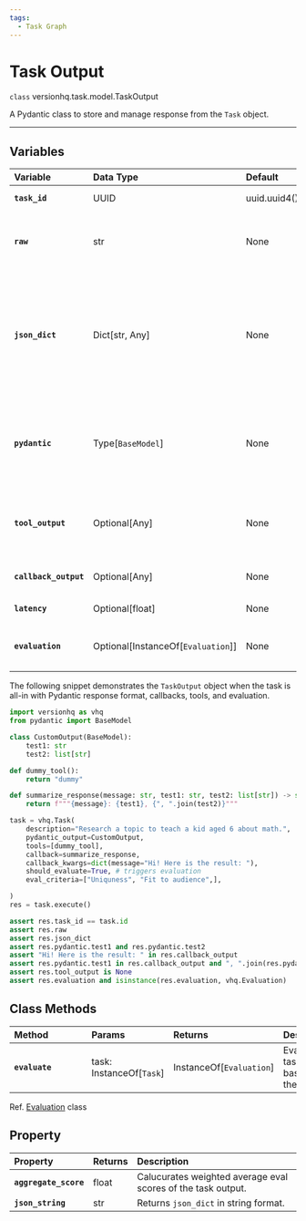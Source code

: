 ```yaml
---
tags:
  - Task Graph
---
```


# Task Output

<class>`class` versionhq.task.model.<bold>TaskOutput<bold></class>

A Pydantic class to store and manage response from the `Task` object.

<hr />

## Variables

| <div style="width:120px">**Variable**</div> | **Data Type** | **Default** | **Nullable** | **Description** |
| :---               | :---  | :--- | :--- | :--- |
| **`task_id`**   | UUID  | uuid.uuid4() | False | Stores task `id` as an identifier. |
| **`raw`**       | str   | None | False | Stores response in plane text format. `None` or `""` when the model returned errors.|
| **`json_dict`** | Dict[str, Any] | None | False | Stores response in JSON serializable dictionary. When the system failed formatting or executing tasks without response_fields, `{ output: <res.raw> }` will be returned. |
| **`pydantic`** | Type[`BaseModel`]  | None | True | Populates and stores Pydantic class object defined in the `pydantic_output` field. `None` if `pydantic_output` is NOT given. |
| **`tool_output`** |  Optional[Any] | None | True | Stores results from the tools of the task or agents ONLY when `tool_res_as_final` set as `True`. |
| **`callback_output`** |  Optional[Any] | None | True | Stores results from callback functions if any. |
| **`latency`** |  Optional[float] | None | True | Stores job latency in milseconds. |
| **`evaluation`** |  Optional[InstanceOf[`Evaluation`]] | None | True | Stores overall evaluations and usage of the task output. |


The following snippet demonstrates the  `TaskOutput` object when the task is all-in with Pydantic response format, callbacks, tools, and evaluation.

```python
import versionhq as vhq
from pydantic import BaseModel

class CustomOutput(BaseModel):
    test1: str
    test2: list[str]

def dummy_tool():
    return "dummy"

def summarize_response(message: str, test1: str, test2: list[str]) -> str:
    return f"""{message}: {test1}, {", ".join(test2)}"""

task = vhq.Task(
    description="Research a topic to teach a kid aged 6 about math.",
    pydantic_output=CustomOutput,
    tools=[dummy_tool],
    callback=summarize_response,
    callback_kwargs=dict(message="Hi! Here is the result: "),
    should_evaluate=True, # triggers evaluation
    eval_criteria=["Uniquness", "Fit to audience",],

)
res = task.execute()

assert res.task_id == task.id
assert res.raw
assert res.json_dict
assert res.pydantic.test1 and res.pydantic.test2
assert "Hi! Here is the result: " in res.callback_output
assert res.pydantic.test1 in res.callback_output and ", ".join(res.pydantic.test2) in res.callback_output
assert res.tool_output is None
assert res.evaluation and isinstance(res.evaluation, vhq.Evaluation)
```


## Class Methods

| <div style="width:120px">**Method**</div> | **Params** | **Returns** | **Description** |
| :---               | :---  | :--- | :--- |
| **`evaluate`**   | task: InstanceOf[`Task`]  | InstanceOf[`Evaluation`]  | Evaluates task output based on the criteria |

Ref. <a href="/core/task/evaluation">Evaluation</a> class

## Property

| <div style="width:120px">**Property**</div> | **Returns** | **Description** |
| :---               | :---  | :--- |
| **`aggregate_score`**   | float | Calucurates weighted average eval scores of the task output. |
| **`json_string`**       | str   | Returns `json_dict` in string format. |

